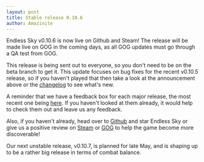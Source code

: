```yaml
---
layout: post
title: Stable release 0.10.6
author: Amazinite
---
```

Endless Sky v0.10.6 is now live on Github and Steam! The release will be made live on GOG in the coming days, as all GOG updates must go through a QA test from GOG.

This release is being sent out to everyone, so you don't need to be on the beta branch to get it. This update focuses on bug fixes for the recent v0.10.5 release, so if you haven't played that then take a look at the announcement above or the [changelog](https://github.com/endless-sky/endless-sky/blob/master/changelog) to see what's new.

A reminder that we have a feedback box for each major release, the most recent one being [here](https://forms.gle/gPERzubizkhyeq6w8). If you haven't looked at them already, it would help to check them out and leave us any feedback.

Also, if you haven't already, head over to [Github](https://github.com/endless-sky/endless-sky) and star Endless Sky or give us a positive review on [Steam](https://store.steampowered.com/app/404410/Endless_Sky/) or [GOG](https://www.gog.com/en/game/endless_sky) to help the game become more discoverable!

Our next unstable release, v0.10.7, is planned for late May, and is shaping up to be a rather big release in terms of combat balance.
